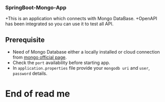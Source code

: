 ### SpringBoot-Mongo-App
+This is an application which connects with Mongo DataBase.
+OpenAPI has been integrated so you can use it to test all API.

## Prerequisite
* Need of Mongo Database either a locally installed or cloud connection from [mongo official page](https://www.mongodb.com/).
* Check the `port` availability before starting app.
* In `application.properties` file provide your `mongodb uri` and `user`, `password` details.

# End of read me
